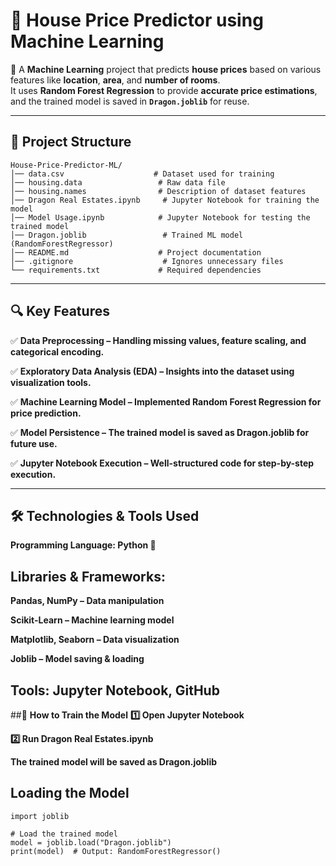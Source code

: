 # 🏡 **House Price Predictor using Machine Learning**  

📌 A **Machine Learning** project that predicts **house prices** based on various features like **location**, **area**, and **number of rooms**.  
It uses **Random Forest Regression** to provide **accurate price estimations**, and the trained model is saved in **`Dragon.joblib`** for reuse.  

---

## 📂 **Project Structure**  

```plaintext
House-Price-Predictor-ML/
│── data.csv                    # Dataset used for training
│── housing.data                 # Raw data file
│── housing.names                # Description of dataset features
│── Dragon Real Estates.ipynb     # Jupyter Notebook for training the model
│── Model Usage.ipynb            # Jupyter Notebook for testing the trained model
│── Dragon.joblib                 # Trained ML model (RandomForestRegressor)
│── README.md                    # Project documentation
│── .gitignore                    # Ignores unnecessary files
└── requirements.txt             # Required dependencies
```
_____________________________________________________________________________________________________________________________________________________________________________________________
 ## 🔍 **Key Features**

✅ **Data Preprocessing – Handling missing values, feature scaling, and categorical encoding.**

✅ **Exploratory Data Analysis (EDA) – Insights into the dataset using visualization tools.**

✅ **Machine Learning Model – Implemented Random Forest Regression for price prediction.**

✅ **Model Persistence – The trained model is saved as Dragon.joblib for future use.**

✅ **Jupyter Notebook Execution – Well-structured code for step-by-step execution.**

______________________________________________________________________________________________________________________________________________________________________________________________
## 🛠️ **Technologies & Tools Used**

**Programming Language: Python 🐍**

## **Libraries & Frameworks:**
 
**Pandas, NumPy – Data manipulation**

**Scikit-Learn – Machine learning model**

**Matplotlib, Seaborn – Data visualization**

**Joblib – Model saving & loading**

## **Tools:** Jupyter Notebook, GitHub


##🚀 **How to Train the Model**
**1️⃣ Open Jupyter Notebook**

**2️⃣ Run Dragon Real Estates.ipynb**

**The trained model will be saved as Dragon.joblib**

## **Loading the Model**

```plaintext
import joblib

# Load the trained model
model = joblib.load("Dragon.joblib")
print(model)  # Output: RandomForestRegressor()
```
